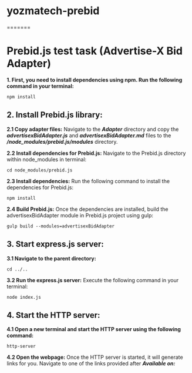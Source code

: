 # yozmatech-prebid
=======
# Prebid.js test task (Advertise-X Bid Adapter)

**1. First, you need to install dependencies using npm. Run the following command in your terminal:**
```
npm install
``` 

## 2. Install Prebid.js library:

**2.1 Copy adapter files:** 
Navigate to the ***Adapter*** directory and copy the
***advertisexBidAdapter.js*** and ***advertisexBidAdapter.md*** 
files to the ***/node_modules/prebid.js/modules*** directory.

**2.2 Install dependencies for Prebid.js:** Navigate to the Prebid.js directory within node_modules in terminal:
```
cd node_modules/prebid.js
```

**2.3 Install dependencies:** 
Run the following command to install the dependencies for Prebid.js:
```
npm install
```

**2.4 Build Prebid.js:** Once the dependencies are installed, build the advertisexBidAdapter module in Prebid.js project using gulp:

```
gulp build --modules=advertisexBidAdapter
```

## 3. Start express.js server:
**3.1 Navigate to the parent directory:** 
```
cd ../..
```
**3.2 Run the express.js server:** Execute the following command in your terminal:

```
node index.js
```

## 4. Start the HTTP server:
**4.1 Open a new terminal and start the HTTP server using the following command:**
```
http-server
```
**4.2 Open the webpage:** Once the HTTP server is started, it will generate links for you. Navigate to one of the links provided after ***Available on:***
